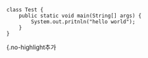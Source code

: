 ```{.no-highlight}
class Test {
    public static void main(String[] args) {
        System.out.pritnln("hello world");
    }
}
```

{.no-highlight추가